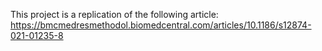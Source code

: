 This project is a replication of the following article:
https://bmcmedresmethodol.biomedcentral.com/articles/10.1186/s12874-021-01235-8 
